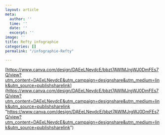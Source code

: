 ```yaml
---
layout: article
meta:
  author: ''
  time: ''
  date: ''
  excerpt: ''
image: ''
title: Refty infographie
categories: []
permalink: "/infographie-Refty"

---
```

[https://www.canva.com/design/DAEeLNevdcE/bbzt7AWlMJrgWJ0DmFEs7Q/view?utm_content=DAEeLNevdcE&utm_campaign=designshare&utm_medium=link&utm_source=publishsharelink](https://www.canva.com/design/DAEeLNevdcE/bbzt7AWlMJrgWJ0DmFEs7Q/view?utm_content=DAEeLNevdcE&utm_campaign=designshare&utm_medium=link&utm_source=publishsharelink "https://www.canva.com/design/DAEeLNevdcE/bbzt7AWlMJrgWJ0DmFEs7Q/view?utm_content=DAEeLNevdcE&utm_campaign=designshare&utm_medium=link&utm_source=publishsharelink")